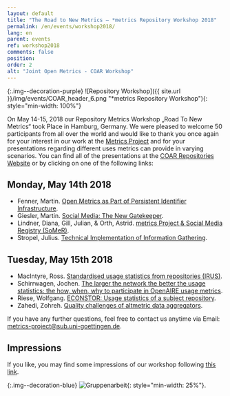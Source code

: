 ```yaml
---
layout: default
title: "The Road to New Metrics – *metrics Repository Workshop 2018"
permalink: /en/events/workshop2018/
lang: en
parent: events
ref: workshop2018
comments: false
position:
order: 2
alt: "Joint Open Metrics - COAR Workshop"
---
```


<!-- Start editing content here-->

{:.img--decoration-purple}
![Repository Workshop]({{ site.url }}/img/events/COAR_header_6.png "*metrics Repository Workshop"){: style="min-width: 100%"}

On May 14-15, 2018 our Repository Metrics Workshop „Road To New Metrics“ took Place in Hamburg, Germany. We were pleased to welcome 50 participants from all over the world and would like to thank you once again for your interest in our work at the [Metrics Project](https://metrics-project.net/index.html) and for your presentations regarding different uses metrics can provide in varying scenarios. You can find all of the presentations at the [COAR Repositories Website](https://www.coar-repositories.org/community/coar-annual-meeting-2018/programme/) or by clicking on one of the following links:

## Monday, May 14th 2018
- Fenner, Martin. [Open Metrics as Part of Persistent Identifier Infrastructure](http://doi.org/10.5281/zenodo.1250026).
- Giesler, Martin. [Social Media: The New Gatekeeper](http://doi.org/10.5281/zenodo.1250028).
- Lindner, Diana, Gill, Julian, & Orth, Astrid. [metrics Project & Social Media Registry (SoMeR)](http://doi.org/10.5281/zenodo.1250032).
- Stropel, Julius. [Technical Implementation of Information Gathering](http://doi.org/10.5281/zenodo.1250034).

## Tuesday, May 15th 2018
- MacIntyre, Ross. [Standardised usage statistics from repositories (IRUS)](http://doi.org/10.5281/zenodo.1250036).
- Schirrwagen, Jochen. [The larger the network the better the usage statistics: the how, when, why to participate in OpenAIRE usage metrics](http://doi.org/10.5281/zenodo.1250038).
- Riese, Wolfgang. [ECONSTOR: Usage statistics of a subject repository](http://doi.org/10.5281/zenodo.1250040).
- Zahedi, Zohreh. [Quality challenges of altmetric data aggregators](http://doi.org/10.5281/zenodo.1250042).

If you have any further questions, feel free to contact us anytime via Email: metrics-project@sub.uni-goettingen.de.

## Impressions
If you like, you may find some impressions of our workshop following [this link](https://metrics-project.net/en/news/2018-06-06-road-to-new-metrics-pictures).

{:.img--decoration-blue}
![Gruppenarbeit](https://metrics-project.net/img/events/6-Groupwork-AstridOrth.jpg){: style="min-width: 25%"}.

